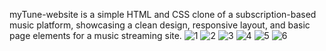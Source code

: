 myTune-website is a simple HTML and CSS clone of a subscription-based music platform, 
showcasing a clean design, responsive layout, and basic page elements for a music streaming site.
![1](https://github.com/user-attachments/assets/c6e77e76-0b51-4a7b-92aa-6acdb0bd48cf)
![2](https://github.com/user-attachments/assets/ad91c28b-0b84-494d-a52b-8f4d8c600db5)
![3](https://github.com/user-attachments/assets/17a8835d-ab4b-41b8-8a48-cff610b1306b)
![4](https://github.com/user-attachments/assets/423de203-e768-4f03-8379-dd40a03131ee)
![5](https://github.com/user-attachments/assets/f736279f-aee8-4264-9d7c-3d25b72a065d)
![6](https://github.com/user-attachments/assets/49a9a285-a97b-4fcd-a367-9c5d552d4806)
